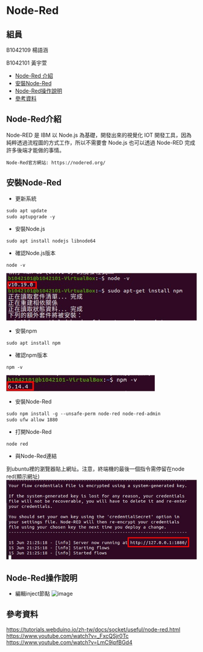 # Node-Red

## 組員

B1042109 楊語涵

B1042101 黃宇萱

<!-- vim-markdown-toc GFM -->

* [Node-Red 介紹](#node-red介紹)
* [安裝Node-Red](#安裝node-red)
* [Node-Red操作說明](#node-red操作說明)
* [參考資料](#參考資料)

<!-- vim-markdown-toc -->

## Node-Red介紹
Node-RED 是 IBM 以 Node.js 為基礎，開發出來的視覺化 IOT 開發工具，因為純粹透過流程圖的方式工作，所以不需要會 Node.js 也可以透過 Node-RED 完成許多後端才能做的事情。
```shell
Node-Red官方網站: https://nodered.org/
```

## 安裝Node-Red

- 更新系統
```shell
sudo apt update
sudo aptupgrade -y
```
- 安裝Node.js
```shell
sudo apt install nodejs libnode64
```
- 確認Node.js版本
```shell
node -v
```
![image](u1.jpeg)
- 安裝npm
```shell
sudo apt install npm
```
- 確認npm版本
```shell
npm -v
```
![image](u2.jpeg)
- 安裝Node-Red 
```shell
sudo npm install -g --unsafe-perm node-red node-red-admin
sudo ufw allow 1880
```
- 打開Node-Red
```shell
node red
```
- 與Node-Red連結

到ubuntu裡的瀏覽器貼上網址。注意，終端機的最後一個指令需停留在node red(顯示網址)
![image](u3.jpeg)

## Node-Red操作說明

- 編輯inject節點
![image](R1.jpeg)
## 參考資料
https://tutorials.webduino.io/zh-tw/docs/socket/useful/node-red.html
https://www.youtube.com/watch?v=_FxcQSjr0Tc
https://www.youtube.com/watch?v=LmC9ipfBGd4
